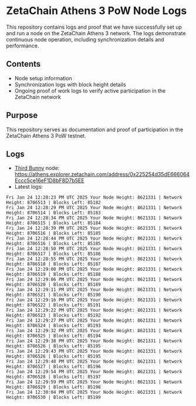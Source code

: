 # ZetaChain Athens 3 PoW Node Logs
This repository contains logs and proof that we have successfully set up and run a node on the ZetaChain Athens 3 network. The logs demonstrate continuous node operation, including synchronization details and performance.

## Contents
- Node setup information
- Synchronization logs with block height details
- Ongoing proof of work logs to verify active participation in the ZetaChain network

## Purpose
This repository serves as documentation and proof of participation in the ZetaChain Athens 3 PoW testnet.

## Logs

- [Third Bunny](https://thirdbunny.xyz/) node: https://athens.explorer.zetachain.com/address/0x225254d35dE666064Eccc5ce16eF1D8bF8D7b5EE
- Latest logs:
```
Fri Jan 24 12:28:23 PM UTC 2025 Your Node Height: 8621331 | Network Height: 8706513 | Blocks Left: 85182
Fri Jan 24 12:28:29 PM UTC 2025 Your Node Height: 8621331 | Network Height: 8706514 | Blocks Left: 85183
Fri Jan 24 12:28:34 PM UTC 2025 Your Node Height: 8621331 | Network Height: 8706515 | Blocks Left: 85184
Fri Jan 24 12:28:39 PM UTC 2025 Your Node Height: 8621331 | Network Height: 8706516 | Blocks Left: 85185
Fri Jan 24 12:28:44 PM UTC 2025 Your Node Height: 8621331 | Network Height: 8706516 | Blocks Left: 85185
Fri Jan 24 12:28:50 PM UTC 2025 Your Node Height: 8621331 | Network Height: 8706517 | Blocks Left: 85186
Fri Jan 24 12:28:55 PM UTC 2025 Your Node Height: 8621331 | Network Height: 8706518 | Blocks Left: 85187
Fri Jan 24 12:29:00 PM UTC 2025 Your Node Height: 8621331 | Network Height: 8706519 | Blocks Left: 85188
Fri Jan 24 12:29:06 PM UTC 2025 Your Node Height: 8621331 | Network Height: 8706520 | Blocks Left: 85189
Fri Jan 24 12:29:11 PM UTC 2025 Your Node Height: 8621331 | Network Height: 8706521 | Blocks Left: 85190
Fri Jan 24 12:29:16 PM UTC 2025 Your Node Height: 8621331 | Network Height: 8706522 | Blocks Left: 85191
Fri Jan 24 12:29:22 PM UTC 2025 Your Node Height: 8621331 | Network Height: 8706523 | Blocks Left: 85192
Fri Jan 24 12:29:27 PM UTC 2025 Your Node Height: 8621331 | Network Height: 8706524 | Blocks Left: 85193
Fri Jan 24 12:29:32 PM UTC 2025 Your Node Height: 8621331 | Network Height: 8706525 | Blocks Left: 85194
Fri Jan 24 12:29:38 PM UTC 2025 Your Node Height: 8621331 | Network Height: 8706526 | Blocks Left: 85195
Fri Jan 24 12:29:43 PM UTC 2025 Your Node Height: 8621331 | Network Height: 8706526 | Blocks Left: 85195
Fri Jan 24 12:29:48 PM UTC 2025 Your Node Height: 8621331 | Network Height: 8706527 | Blocks Left: 85196
Fri Jan 24 12:29:54 PM UTC 2025 Your Node Height: 8621331 | Network Height: 8706528 | Blocks Left: 85197
Fri Jan 24 12:29:59 PM UTC 2025 Your Node Height: 8621331 | Network Height: 8706529 | Blocks Left: 85198
Fri Jan 24 12:30:04 PM UTC 2025 Your Node Height: 8621331 | Network Height: 8706530 | Blocks Left: 85199
```
